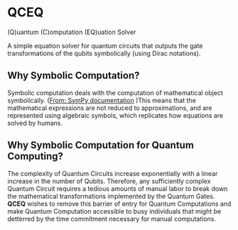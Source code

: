 # QCEQ
(Q)uantum (C)omputation (EQ)uation Solver

A simple equation solver for quantum circuits that outputs the gate transformations of the qubits symbolically (using Dirac notations).

## Why Symbolic Computation?

Symbolic computation deals with the computation of mathematical object symbolically. ([From: SymPy documentation](https://docs.sympy.org/latest/tutorial/intro.html) )This means that the mathematical expressions are not reduced to approximations, and are represented using algebraic symbols, which replicates how equations are solved by humans.

## Why Symbolic Computation for Quantum Computing?

The complexity of Quantum Circuits increase exponentially with a linear increase in the number of Qubits. Therefore, any sufficiently complex Quantum Circuit requires a tedious amounts of manual labor to break down the mathematical transformations implemented by the Quantum Gates. **QCEQ** wishes to remove this barrier of entry for Quantum Computations and make Quantum Computation accessible to busy individuals that might be detterred by the time commitment necessary for manual computations.

